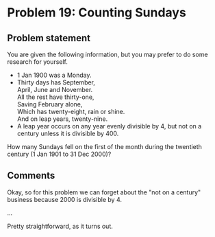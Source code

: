 # Problem 19: Counting Sundays

## Problem statement

You are given the following information, but you may prefer to do some research for yourself.

- 1 Jan 1900 was a Monday.
- Thirty days has September,  
April, June and November.  
All the rest have thirty-one,  
Saving February alone,  
Which has twenty-eight, rain or shine.  
And on leap years, twenty-nine.
- A leap year occurs on any year evenly divisible by 4, but not on a century unless it is divisible by 400.

How many Sundays fell on the first of the month during the twentieth century (1 Jan 1901 to 31 Dec 2000)?

## Comments

Okay, so for this problem we can forget about the "not on a century"
business because 2000 is divisible by 4.

...

Pretty straightforward, as it turns out.
